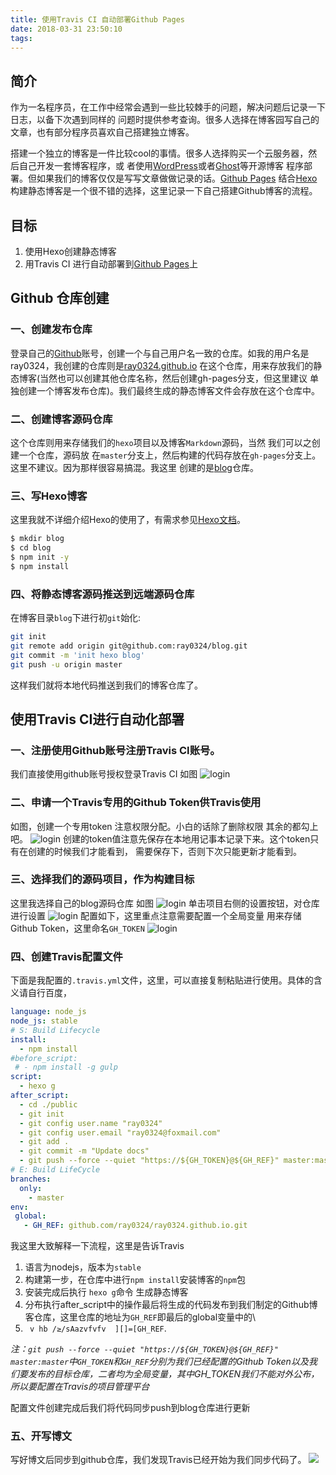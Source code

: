 ```yaml
---
title: 使用Travis CI 自动部署Github Pages
date: 2018-03-31 23:50:10
tags:
---
```


## 简介

作为一名程序员，在工作中经常会遇到一些比较棘手的问题，解决问题后记录一下日志，以备下次遇到同样的
问题时提供参考查询。很多人选择在博客园写自己的文章，也有部分程序员喜欢自己搭建独立博客。

搭建一个独立的博客是一件比较cool的事情。很多人选择购买一个云服务器，然后自己开发一套博客程序，或
者使用[WordPress](https://cn.wordpress.org/)或者[Ghost](https://ghost.org/)等开源博客
程序部署。但如果我们的博客仅仅是写写文章做做记录的话。[Github Pages](https://pages.github.com/)
结合[Hexo](https://hexo.io/)构建静态博客是一个很不错的选择，这里记录一下自己搭建Github博客的流程。

## 目标

1. 使用Hexo创建静态博客
2. 用Travis CI 进行自动部署到[Github Pages](https://pages.github.com/)上


## Github 仓库创建

### 一、创建发布仓库

登录自己的[Github](https://github.com/)账号，创建一个与自己用户名一致的仓库。如我的用户名是
ray0324，我创建的仓库则是[ray0324.github.io](https://github.com/ray0324/ray0324.github.io)
在这个仓库，用来存放我们的静态博客(当然也可以创建其他仓库名称，然后创建gh-pages分支，但这里建议
单独创建一个博客发布仓库)。我们最终生成的静态博客文件会存放在这个仓库中。

### 二、创建博客源码仓库

这个仓库则用来存储我们的`hexo`项目以及博客`Markdown`源码，当然 我们可以之创建一个仓库，源码放
在`master`分支上，然后构建的代码存放在`gh-pages`分支上。这里不建议。因为那样很容易搞混。我这里
创建的是[blog](https://github.com/ray0324/blog)仓库。

### 三、写Hexo博客

这里我就不详细介绍Hexo的使用了，有需求参见[Hexo文档](https://hexo.io/docs/)。

```bash
$ mkdir blog
$ cd blog
$ npm init -y
$ npm install
```
### 四、将静态博客源码推送到远端源码仓库

在博客目录`blog`下进行初`git`始化:
```bash
git init
git remote add origin git@github.com:ray0324/blog.git
git commit -m 'init hexo blog'
git push -u origin master
```
这样我们就将本地代码推送到我们的博客仓库了。

## 使用Travis CI进行自动化部署

### 一、注册使用Github账号注册Travis CI账号。

我们直接使用github账号授权登录Travis CI 如图
![login](/images/2018-03-31/1.jpg)

### 二、申请一个Travis专用的Github Token供Travis使用

如图，创建一个专用token 注意权限分配。小白的话除了删除权限 其余的都勾上吧。
![login](/images/2018-03-31/5.jpg)
创建的token值注意先保存在本地用记事本记录下来。这个token只有在创建的时候我们才能看到，
需要保存下，否则下次只能更新才能看到。

### 三、选择我们的源码项目，作为构建目标

这里我选择自己的blog源码仓库 如图
![login](/images/2018-03-31/2.jpg)
单击项目右侧的设置按钮，对仓库进行设置
![login](/images/2018-03-31/3.jpg)
配置如下，这里重点注意需要配置一个全局变量 用来存储Github Token，这里命名`GH_TOKEN`
![login](/images/2018-03-31/4.jpg)

### 四、创建Travis配置文件

下面是我配置的`.travis.yml`文件，这里，可以直接复制粘贴进行使用。具体的含义请自行百度，

```yml
language: node_js
node_js: stable
# S: Build Lifecycle
install:
  - npm install
#before_script:
 # - npm install -g gulp
script:
  - hexo g
after_script:
  - cd ./public
  - git init
  - git config user.name "ray0324"
  - git config user.email "ray0324@foxmail.com"
  - git add .
  - git commit -m "Update docs"
  - git push --force --quiet "https://${GH_TOKEN}@${GH_REF}" master:master
# E: Build LifeCycle
branches:
  only:
    - master
env:
 global:
   - GH_REF: github.com/ray0324/ray0324.github.io.git
```

我这里大致解释一下流程，这里是告诉Travis

1. 语言为nodejs，版本为`stable`
2. 构建第一步，在仓库中进行`npm install`安装博客的`npm`包
3. 安装完成后执行 `hexo g`命令 生成静态博客
4. 分布执行after_script中的操作最后将生成的代码发布到我们制定的Github博客仓库，这里仓库的地址为`GH_REF`即最后的global变量中的\
5. ` v hb /≥/sAazvfvfv  ][]=[GH_REF`.

 *注：`git push --force --quiet "https://${GH_TOKEN}@${GH_REF}" master:master`中`GH_TOKEN`和`GH_REF`分别为我们已经配置的Github Token以及我们要发布的目标仓库，二者均为全局变量，其中GH_TOKEN我们不能对外公布，所以要配置在Travis的项目管理平台*

配置文件创建完成后我们将代码同步push到blog仓库进行更新

### 五、开写博文

写好博文后同步到github仓库，我们发现Travis已经开始为我们同步代码了。
![](/images/2018-03-31/6.jpg)



